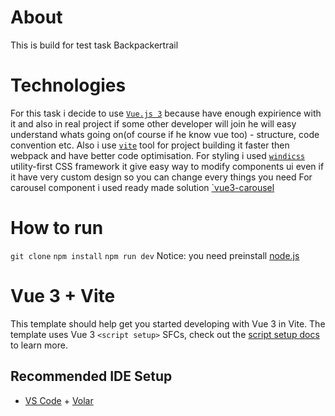 # About
This is build for test task Backpackertrail

# Technologies
For this task i decide to use [`Vue.js 3`](https://vuejs.org/) because have enough expirience with it and also in real project
if some other developer will join he will easy understand whats going on(of course if he know vue too) - structure, code convention etc. Also i use [`vite`](https://vitejs.dev/) tool for project building it faster then webpack and have better code optimisation. For styling i used [`windicss`](https://windicss.org/) utility-first CSS framework it give easy way to modify  components ui even if it have very custom design so you can change every things you need
For carousel component i used ready made solution [`vue3-carousel](https://ismail9k.github.io/vue3-carousel/)

# How to run
`git clone`
`npm install`
`npm run dev`
Notice: you need preinstall [node.js](https://nodejs.org/uk/)

# Vue 3 + Vite

This template should help get you started developing with Vue 3 in Vite. The template uses Vue 3 `<script setup>` SFCs, check out the [script setup docs](https://v3.vuejs.org/api/sfc-script-setup.html#sfc-script-setup) to learn more.

## Recommended IDE Setup

- [VS Code](https://code.visualstudio.com/) + [Volar](https://marketplace.visualstudio.com/items?itemName=Vue.volar)
